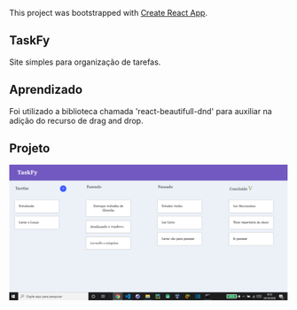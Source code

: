 This project was bootstrapped with [Create React App](https://github.com/facebook/create-react-app).

## TaskFy

Site simples para organização de tarefas.

## Aprendizado

Foi utilizado a biblioteca chamada 'react-beautifull-dnd' para auxiliar na adição
do recurso de drag and drop.

## Projeto
![](TaskFy.png)

